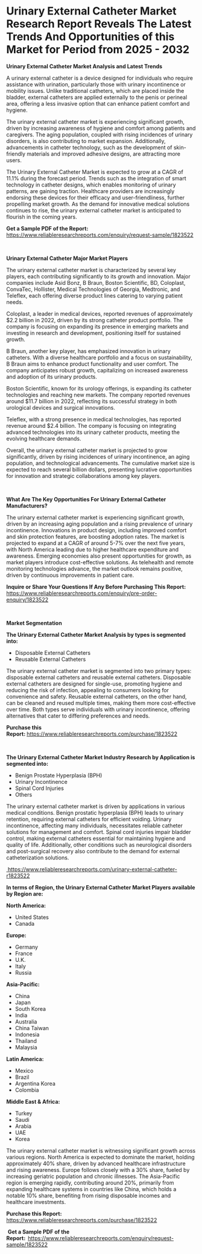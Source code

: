 <p><h1>Urinary External Catheter Market Research Report Reveals The Latest Trends And Opportunities of this Market for Period from 2025 - 2032</h1></p><p><strong>Urinary External Catheter Market Analysis and Latest Trends</strong></p>
<p><p>A urinary external catheter is a device designed for individuals who require assistance with urination, particularly those with urinary incontinence or mobility issues. Unlike traditional catheters, which are placed inside the bladder, external catheters are applied externally to the penis or perineal area, offering a less invasive option that can enhance patient comfort and hygiene. </p><p>The urinary external catheter market is experiencing significant growth, driven by increasing awareness of hygiene and comfort among patients and caregivers. The aging population, coupled with rising incidences of urinary disorders, is also contributing to market expansion. Additionally, advancements in catheter technology, such as the development of skin-friendly materials and improved adhesive designs, are attracting more users. </p><p>The Urinary External Catheter Market is expected to grow at a CAGR of 11.1% during the forecast period. Trends such as the integration of smart technology in catheter designs, which enables monitoring of urinary patterns, are gaining traction. Healthcare providers are increasingly endorsing these devices for their efficacy and user-friendliness, further propelling market growth. As the demand for innovative medical solutions continues to rise, the urinary external catheter market is anticipated to flourish in the coming years.</p></p>
<p><strong>Get a Sample PDF of the Report:&nbsp;</strong> <a href="https://www.reliableresearchreports.com/enquiry/request-sample/1823522?utm_campaign=7&utm_medium=2&utm_source=Github&utm_content=ia&utm_term=13042025&utm_id=urinary-external-catheter">https://www.reliableresearchreports.com/enquiry/request-sample/1823522</a></p>
<p>&nbsp;</p>
<p><strong>Urinary External Catheter Major Market Players</strong></p>
<p><p>The urinary external catheter market is characterized by several key players, each contributing significantly to its growth and innovation. Major companies include Asid Bonz, B Braun, Boston Scientific, BD, Coloplast, ConvaTec, Hollister, Medical Technologies of Georgia, Medtronic, and Teleflex, each offering diverse product lines catering to varying patient needs.</p><p>Coloplast, a leader in medical devices, reported revenues of approximately $2.2 billion in 2022, driven by its strong catheter product portfolio. The company is focusing on expanding its presence in emerging markets and investing in research and development, positioning itself for sustained growth.</p><p>B Braun, another key player, has emphasized innovation in urinary catheters. With a diverse healthcare portfolio and a focus on sustainability, B Braun aims to enhance product functionality and user comfort. The company anticipates robust growth, capitalizing on increased awareness and adoption of its urinary products.</p><p>Boston Scientific, known for its urology offerings, is expanding its catheter technologies and reaching new markets. The company reported revenues around $11.7 billion in 2022, reflecting its successful strategy in both urological devices and surgical innovations.</p><p>Teleflex, with a strong presence in medical technologies, has reported revenue around $2.4 billion. The company is focusing on integrating advanced technologies into its urinary catheter products, meeting the evolving healthcare demands.</p><p>Overall, the urinary external catheter market is projected to grow significantly, driven by rising incidences of urinary incontinence, an aging population, and technological advancements. The cumulative market size is expected to reach several billion dollars, presenting lucrative opportunities for innovation and strategic collaborations among key players.</p></p>
<p>&nbsp;</p>
<p><strong>What Are The Key Opportunities For Urinary External Catheter Manufacturers?</strong></p>
<p><p>The urinary external catheter market is experiencing significant growth, driven by an increasing aging population and a rising prevalence of urinary incontinence. Innovations in product design, including improved comfort and skin protection features, are boosting adoption rates. The market is projected to expand at a CAGR of around 5-7% over the next five years, with North America leading due to higher healthcare expenditure and awareness. Emerging economies also present opportunities for growth, as market players introduce cost-effective solutions. As telehealth and remote monitoring technologies advance, the market outlook remains positive, driven by continuous improvements in patient care.</p></p>
<p><strong>Inquire or Share Your Questions If Any Before Purchasing This Report:</strong> <a href="https://www.reliableresearchreports.com/enquiry/pre-order-enquiry/1823522?utm_campaign=7&utm_medium=2&utm_source=Github&utm_content=ia&utm_term=13042025&utm_id=urinary-external-catheter">https://www.reliableresearchreports.com/enquiry/pre-order-enquiry/1823522</a></p>
<p>&nbsp;</p>
<p><strong>Market Segmentation</strong></p>
<p><strong>The Urinary External Catheter Market Analysis by types is segmented into:</strong></p>
<p><ul><li>Disposable External Catheters</li><li>Reusable External Catheters</li></ul></p>
<p><p>The urinary external catheter market is segmented into two primary types: disposable external catheters and reusable external catheters. Disposable external catheters are designed for single-use, promoting hygiene and reducing the risk of infection, appealing to consumers looking for convenience and safety. Reusable external catheters, on the other hand, can be cleaned and reused multiple times, making them more cost-effective over time. Both types serve individuals with urinary incontinence, offering alternatives that cater to differing preferences and needs.</p></p>
<p><strong>Purchase this Report:&nbsp;</strong><a href="https://www.reliableresearchreports.com/purchase/1823522?utm_campaign=7&utm_medium=2&utm_source=Github&utm_content=ia&utm_term=13042025&utm_id=urinary-external-catheter">https://www.reliableresearchreports.com/purchase/1823522</a></p>
<p>&nbsp;</p>
<p><strong>The Urinary External Catheter Market Industry Research by Application is segmented into:</strong></p>
<p><ul><li>Benign Prostate Hyperplasia (BPH)</li><li>Urinary Incontinence</li><li>Spinal Cord Injuries</li><li>Others</li></ul></p>
<p><p>The urinary external catheter market is driven by applications in various medical conditions. Benign prostatic hyperplasia (BPH) leads to urinary retention, requiring external catheters for efficient voiding. Urinary incontinence, affecting many individuals, necessitates reliable catheter solutions for management and comfort. Spinal cord injuries impair bladder control, making external catheters essential for maintaining hygiene and quality of life. Additionally, other conditions such as neurological disorders and post-surgical recovery also contribute to the demand for external catheterization solutions.</p></p>
<p><a href="https://www.reliableresearchreports.com/urinary-external-catheter-r1823522?utm_campaign=7&utm_medium=2&utm_source=Github&utm_content=ia&utm_term=13042025&utm_id=urinary-external-catheter">&nbsp;https://www.reliableresearchreports.com/urinary-external-catheter-r1823522</a></p>
<p><strong>In terms of Region, the Urinary External Catheter Market Players available by Region are:</strong></p>
<p>
    <p> <strong> North America: </strong>
        <ul>
            <li>United States</li>
            <li>Canada</li>
        </ul>
        </p> 
    <p> <strong> Europe: </strong>
        <ul>
            <li>Germany</li>
            <li>France</li>
            <li>U.K.</li>
            <li>Italy</li>
            <li>Russia</li>
        </ul>
        </p> 
    <p> <strong> Asia-Pacific: </strong>
        <ul>
            <li>China</li>
            <li>Japan</li>
            <li>South Korea</li>
            <li>India</li>
            <li>Australia</li>
            <li>China Taiwan</li>
            <li>Indonesia</li>
            <li>Thailand</li>
            <li>Malaysia</li>
        </ul>
        </p> 
    <p> <strong> Latin America: </strong>
        <ul>
            <li>Mexico</li>
            <li>Brazil</li>
            <li>Argentina Korea</li>
            <li>Colombia</li>
        </ul>
        </p> 
    <p> <strong> Middle East & Africa: </strong>
        <ul>
            <li>Turkey</li>
            <li>Saudi</li>
            <li>Arabia</li>
            <li>UAE</li>
            <li>Korea</li>
        </ul>
    </p>
    </p>
<p><p>The urinary external catheter market is witnessing significant growth across various regions. North America is expected to dominate the market, holding approximately 40% share, driven by advanced healthcare infrastructure and rising awareness. Europe follows closely with a 30% share, fueled by increasing geriatric population and chronic illnesses. The Asia-Pacific region is emerging rapidly, contributing around 20%, primarily from expanding healthcare systems in countries like China, which holds a notable 10% share, benefiting from rising disposable incomes and healthcare investments.</p></p>
<p><strong>Purchase this Report: </strong><a href="https://www.reliableresearchreports.com/purchase/1823522?utm_campaign=7&utm_medium=2&utm_source=Github&utm_content=ia&utm_term=13042025&utm_id=urinary-external-catheter">https://www.reliableresearchreports.com/purchase/1823522</a></p>
<p>&nbsp;<strong>Get a Sample PDF of the Report:&nbsp;&nbsp;</strong><a href="https://www.reliableresearchreports.com/enquiry/request-sample/1823522?utm_campaign=7&utm_medium=2&utm_source=Github&utm_content=ia&utm_term=13042025&utm_id=urinary-external-catheter">https://www.reliableresearchreports.com/enquiry/request-sample/1823522</a></p>
<p><strong></strong></p>
<p><p></p><p></p><p></p></p>